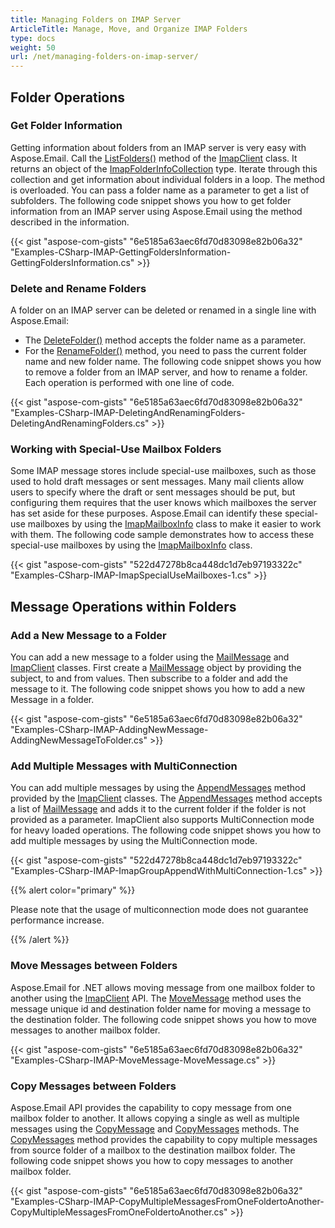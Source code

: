 ```yaml
---
title: Managing Folders on IMAP Server
ArticleTitle: Manage, Move, and Organize IMAP Folders
type: docs
weight: 50
url: /net/managing-folders-on-imap-server/
---
```


## **Folder Operations**

### **Get Folder Information**

Getting information about folders from an IMAP server is very easy with Aspose.Email. Call the [ListFolders()](https://reference.aspose.com/email/net/aspose.email.clients.imap/imapclient/listfolders/#listfolders/) method of the [ImapClient](https://reference.aspose.com/email/net/aspose.email.clients.imap/imapclient/) class. It returns an object of the [ImapFolderInfoCollection](https://reference.aspose.com/email/net/aspose.email.clients.imap/imapfolderinfocollection/) type. Iterate through this collection and get information about individual folders in a loop. The method is overloaded. You can pass a folder name as a parameter to get a list of subfolders. The following code snippet shows you how to get folder information from an IMAP server using Aspose.Email using the method described in the information.

{{< gist "aspose-com-gists" "6e5185a63aec6fd70d83098e82b06a32" "Examples-CSharp-IMAP-GettingFoldersInformation-GettingFoldersInformation.cs" >}}

### **Delete and Rename Folders**

A folder on an IMAP server can be deleted or renamed in a single line with Aspose.Email:

- The [DeleteFolder()](https://reference.aspose.com/email/net/aspose.email.clients.imap/imapclient/deletefolder/#deletefolder/) method accepts the folder name as a parameter.
- For the [RenameFolder()](https://reference.aspose.com/email/net/aspose.email.clients.imap/imapclient/renamefolder/#renamefolder/) method, you need to pass the current folder name and new folder name.
  The following code snippet shows you how to remove a folder from an IMAP server, and how to rename a folder. Each operation is performed with one line of code.

{{< gist "aspose-com-gists" "6e5185a63aec6fd70d83098e82b06a32" "Examples-CSharp-IMAP-DeletingAndRenamingFolders-DeletingAndRenamingFolders.cs" >}}

### **Working with Special-Use Mailbox Folders**

Some IMAP message stores include special-use mailboxes, such as those used to hold draft messages or sent messages. Many mail clients allow users to specify where the draft or sent messages should be put, but configuring them requires that the user knows which mailboxes the server has set aside for these purposes. Aspose.Email can identify these special-use mailboxes by using the [ImapMailboxInfo](https://reference.aspose.com/email/net/aspose.email.clients.imap/imapmailboxinfo/) class to make it easier to work with them. The following code sample demonstrates how to access these special-use mailboxes by using the [ImapMailboxInfo](https://reference.aspose.com/email/net/aspose.email.clients.imap/imapmailboxinfo/) class.

{{< gist "aspose-com-gists" "522d47278b8ca448dc1d7eb97193322c" "Examples-CSharp-IMAP-ImapSpecialUseMailboxes-1.cs" >}}

## **Message Operations within Folders**

### **Add a New Message to a Folder**

You can add a new message to a folder using the [MailMessage](https://reference.aspose.com/email/net/aspose.email/mailmessage/) and [ImapClient](https://reference.aspose.com/email/net/aspose.email.clients.imap/imapclient/) classes. First create a [MailMessage](https://reference.aspose.com/email/net/aspose.email/mailmessage/) object by providing the subject, to and from values. Then subscribe to a folder and add the message to it. The following code snippet shows you how to add a new Message in a folder.

{{< gist "aspose-com-gists" "6e5185a63aec6fd70d83098e82b06a32" "Examples-CSharp-IMAP-AddingNewMessage-AddingNewMessageToFolder.cs" >}}

### **Add Multiple Messages with MultiConnection**

You can add multiple messages by using the [AppendMessages](https://reference.aspose.com/email/net/aspose.email.clients.imap/imapclient/appendmessages/#appendmessages/) method provided by the [ImapClient](https://reference.aspose.com/email/net/aspose.email.clients.imap/imapclient/) classes. The [AppendMessages](https://reference.aspose.com/email/net/aspose.email.clients.imap/imapclient/appendmessages/#appendmessages/) method accepts a list of [MailMessage](https://reference.aspose.com/email/net/aspose.email/mailmessage/) and adds it to the current folder if the folder is not provided as a parameter. ImapClient also supports MultiConnection mode for heavy loaded operations. The following code snippet shows you how to add multiple messages by using the MultiConnection mode.

{{< gist "aspose-com-gists" "522d47278b8ca448dc1d7eb97193322c" "Examples-CSharp-IMAP-ImapGroupAppendWithMultiConnection-1.cs" >}}

{{% alert color="primary" %}} 

Please note that the usage of multiconnection mode does not guarantee performance increase.

{{% /alert %}} 

### **Move Messages between Folders**

Aspose.Email for .NET allows moving message from one mailbox folder to another using the [ImapClient](https://reference.aspose.com/email/net/aspose.email.clients.imap/imapclient/) API. The [MoveMessage](https://reference.aspose.com/email/net/aspose.email.clients.imap/imapclient/movemessage/#movemessage/) method uses the message unique id and destination folder name for moving a message to the destination folder. The following code snippet shows you how to move messages to another mailbox folder.

{{< gist "aspose-com-gists" "6e5185a63aec6fd70d83098e82b06a32" "Examples-CSharp-IMAP-MoveMessage-MoveMessage.cs" >}}

### **Copy Messages between Folders**

Aspose.Email API provides the capability to copy message from one mailbox folder to another. It allows copying a single as well as multiple messages using the [CopyMessage](https://reference.aspose.com/email/net/aspose.email.clients.imap/imapclient/copymessage/#copymessage/) and [CopyMessages](https://reference.aspose.com/email/net/aspose.email.clients.imap/imapclient/copymessages/#copymessages/) methods. The [CopyMessages](https://reference.aspose.com/email/net/aspose.email.clients.imap/imapclient/copymessages/#copymessages/) method provides the capability to copy multiple messages from source folder of a mailbox to the destination mailbox folder. The following code snippet shows you how to copy messages to another mailbox folder.

{{< gist "aspose-com-gists" "6e5185a63aec6fd70d83098e82b06a32" "Examples-CSharp-IMAP-CopyMultipleMessagesFromOneFoldertoAnother-CopyMultipleMessagesFromOneFoldertoAnother.cs" >}}

